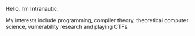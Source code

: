 Hello, I’m Intranautic.

My interests include programming, compiler theory, theoretical computer science, vulnerability research and playing CTFs.
